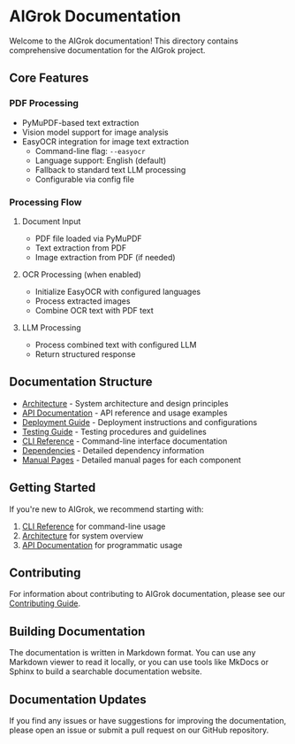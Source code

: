 # AIGrok Documentation

Welcome to the AIGrok documentation! This directory contains comprehensive documentation for the AIGrok project.

## Core Features

### PDF Processing
- PyMuPDF-based text extraction
- Vision model support for image analysis
- EasyOCR integration for image text extraction
  - Command-line flag: `--easyocr`
  - Language support: English (default)
  - Fallback to standard text LLM processing
  - Configurable via config file

### Processing Flow
1. Document Input
   - PDF file loaded via PyMuPDF
   - Text extraction from PDF
   - Image extraction from PDF (if needed)

2. OCR Processing (when enabled)
   - Initialize EasyOCR with configured languages
   - Process extracted images
   - Combine OCR text with PDF text

3. LLM Processing
   - Process combined text with configured LLM
   - Return structured response

## Documentation Structure

- [Architecture](architecture.md) - System architecture and design principles
- [API Documentation](api.md) - API reference and usage examples
- [Deployment Guide](deployment.md) - Deployment instructions and configurations
- [Testing Guide](testing.md) - Testing procedures and guidelines
- [CLI Reference](cli.md) - Command-line interface documentation
- [Dependencies](dependencies.md) - Detailed dependency information
- [Manual Pages](man/) - Detailed manual pages for each component

## Getting Started

If you're new to AIGrok, we recommend starting with:

1. [CLI Reference](cli.md) for command-line usage
2. [Architecture](architecture.md) for system overview
3. [API Documentation](api.md) for programmatic usage

## Contributing

For information about contributing to AIGrok documentation, please see our [Contributing Guide](../CONTRIBUTING.md).

## Building Documentation

The documentation is written in Markdown format. You can use any Markdown viewer to read it locally, or you can use tools like MkDocs or Sphinx to build a searchable documentation website.

## Documentation Updates

If you find any issues or have suggestions for improving the documentation, please open an issue or submit a pull request on our GitHub repository.
